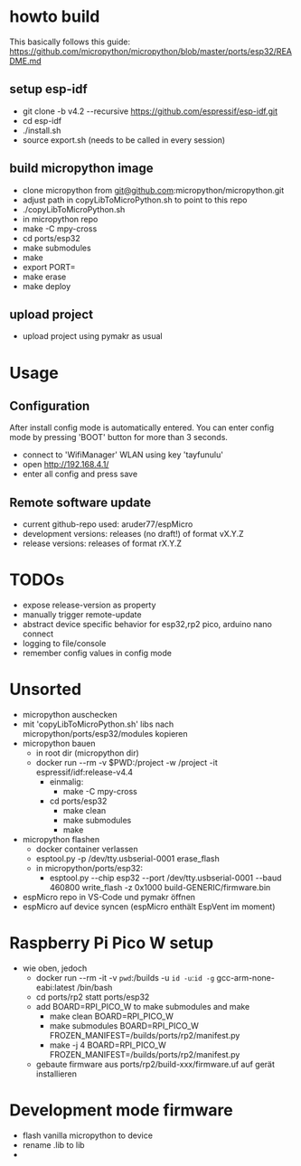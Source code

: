 # howto build

This basically follows this guide: https://github.com/micropython/micropython/blob/master/ports/esp32/README.md

## setup esp-idf

- git clone -b v4.2 --recursive https://github.com/espressif/esp-idf.git
- cd esp-idf
- ./install.sh
- source export.sh (needs to be called in every session)

## build micropython image

- clone micropython from git@github.com:micropython/micropython.git
- adjust path in copyLibToMicroPython.sh to point to this repo
- ./copyLibToMicroPython.sh
- in micropython repo
- make -C mpy-cross
- cd ports/esp32
- make submodules
- make
- export PORT=<usb-port with esp32>
- make erase
- make deploy

## upload project

- upload project using pymakr as usual

# Usage

## Configuration

After install config mode is automatically entered. You can enter config mode by pressing 'BOOT' button for more than 3 seconds.

- connect to 'WifiManager' WLAN using key 'tayfunulu'
- open http://192.168.4.1/
- enter all config and press save

## Remote software update

- current github-repo used: aruder77/espMicro
- development versions: releases (no draft!) of format vX.Y.Z
- release versions: releases of format rX.Y.Z

# TODOs

- expose release-version as property
- manually trigger remote-update
- abstract device specific behavior for esp32,rp2 pico, arduino nano connect
- logging to file/console
- remember config values in config mode

# Unsorted

- micropython auschecken
- mit 'copyLibToMicroPython.sh' libs nach micropython/ports/esp32/modules kopieren
- micropython bauen
  - in root dir (micropython dir)
  - docker run --rm -v $PWD:/project -w /project -it espressif/idf:release-v4.4
    - einmalig:
      - make -C mpy-cross
    - cd ports/esp32
      - make clean
      - make submodules
      - make
- micropython flashen
  - docker container verlassen
  - esptool.py -p /dev/tty.usbserial-0001 erase_flash
  - in micropython/ports/esp32:
    - esptool.py --chip esp32 --port /dev/tty.usbserial-0001 --baud 460800 write_flash -z 0x1000 build-GENERIC/firmware.bin
- espMicro repo in VS-Code und pymakr öffnen
- espMicro auf device syncen (espMicro enthält EspVent im moment)

# Raspberry Pi Pico W setup

- wie oben, jedoch
  - docker run --rm -it -v `pwd`:/builds -u `id -u`:`id -g` gcc-arm-none-eabi:latest /bin/bash
  - cd ports/rp2 statt ports/esp32
  - add BOARD=RPI_PICO_W to make submodules and make 
    - make clean BOARD=RPI_PICO_W  
    - make submodules BOARD=RPI_PICO_W FROZEN_MANIFEST=/builds/ports/rp2/manifest.py
    - make -j 4 BOARD=RPI_PICO_W FROZEN_MANIFEST=/builds/ports/rp2/manifest.py
  - gebaute firmware aus ports/rp2/build-xxx/firmware.uf auf gerät installieren

# Development mode firmware

- flash vanilla micropython to device
- rename .lib to lib
- 